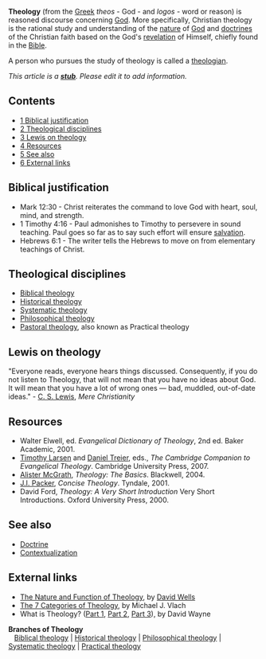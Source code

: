 **Theology** (from the [Greek](Greek "Greek") *theos* - God - and
*logos* - word or reason) is reasoned discourse concerning
[God](God "God"). More specifically, Christian theology is the
rational study and understanding of the [nature](Nature "Nature")
of [God](God "God") and [doctrines](Doctrine "Doctrine") of the
Christian faith based on the God's
[revelation](Revelation "Revelation") of Himself, chiefly found in
the [Bible](Bible "Bible").

A person who pursues the study of theology is called a
[theologian](http://www.theopedia.com/Category:Theologians "Category:Theologians").

*This article is a **[stub](http://www.theopedia.com/Category:Theopedia_stubs "Category:Theopedia stubs")**. Please edit it to add information.*
## Contents

-   [1 Biblical justification](#Biblical_justification)
-   [2 Theological disciplines](#Theological_disciplines)
-   [3 Lewis on theology](#Lewis_on_theology)
-   [4 Resources](#Resources)
-   [5 See also](#See_also)
-   [6 External links](#External_links)

## Biblical justification

-   Mark 12:30 - Christ reiterates the command to love God with
    heart, soul, mind, and strength.
-   1 Timothy 4:16 - Paul admonishes to Timothy to persevere in
    sound teaching. Paul goes so far as to say such effort will ensure
    [salvation](Salvation "Salvation").
-   Hebrews 6:1 - The writer tells the Hebrews to move on from
    elementary teachings of Christ.

## Theological disciplines

-   [Biblical theology](Biblical_theology "Biblical theology")
-   [Historical theology](Historical_theology "Historical theology")
-   [Systematic theology](Systematic_theology "Systematic theology")
-   [Philosophical theology](Philosophical_theology "Philosophical theology")
-   [Pastoral theology](Pastoral_theology "Pastoral theology"),
    also known as Practical theology

## Lewis on theology

"Everyone reads, everyone hears things discussed. Consequently, if
you do not listen to Theology, that will not mean that you have no
ideas about God. It will mean that you have a lot of wrong ones —
bad, muddled, out-of-date ideas." -
[C. S. Lewis](C._S._Lewis "C. S. Lewis"), *Mere Christianity*

## Resources

-   Walter Elwell, ed. *Evangelical Dictionary of Theology*, 2nd
    ed. Baker Academic, 2001.
-   [Timothy Larsen](Timothy_Larsen "Timothy Larsen") and
    [Daniel Treier](Daniel_Treier "Daniel Treier"), eds.,
    *The Cambridge Companion to Evangelical Theology*. Cambridge
    University Press, 2007.
-   [Alister McGrath](Alister_McGrath "Alister McGrath"),
    *Theology: The Basics*. Blackwell, 2004.
-   [J.I. Packer](J.I._Packer "J.I. Packer"), *Concise Theology*.
    Tyndale, 2001.
-   David Ford, *Theology: A Very Short Introduction* Very Short
    Introductions. Oxford University Press, 2000.

## See also

-   [Doctrine](Doctrine "Doctrine")
-   [Contextualization](Contextualization "Contextualization")

## External links

-   [The Nature and Function of Theology](http://www.religion-online.org/showarticle.asp?title=10),
    by [David Wells](David_Wells "David Wells")
-   [The 7 Categories of Theology](http://www.theologicalstudies.citymax.com/page/page/1572465.htm),
    by Michael J. Vlach
-   What is Theology?
    ([Part 1](http://jollyblogger.typepad.com/jollyblogger/2005/10/what_is_theolog.html),
    [Part 2](http://jollyblogger.typepad.com/jollyblogger/2005/10/what_is_theolog_1.html),
    [Part 3](http://jollyblogger.typepad.com/jollyblogger/2005/10/a_working_defin.html)),
    by David Wayne



**Branches of Theology**   
   [Biblical theology](Biblical_theology "Biblical theology") |
[Historical theology](Historical_theology "Historical theology") |
[Philosophical theology](Philosophical_theology "Philosophical theology")
| [Systematic theology](Systematic_theology "Systematic theology")
| [Practical theology](Practical_theology "Practical theology")
   



